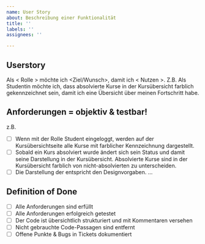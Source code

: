 ```yaml
---
name: User Story
about: Beschreibung einer Funktionalität
title: ''
labels: ''
assignees: ''

---
```


## Userstory ##
Als < Rolle > möchte ich <Ziel/Wunsch>, damit ich < Nutzen >.
Z.B. Als Studentin möchte ich, dass absolvierte Kurse in der Kursübersicht farblich gekennzeichnet sein, damit ich eine Übersicht über meinen Fortschritt habe.

## Anforderungen = objektiv & testbar! ##
z.B.
- [ ] Wenn mit der Rolle Student eingeloggt, werden auf der Kursübersichtseite alle Kurse mit farblicher Kennzeichnung dargestellt. 
- [ ] Sobald ein Kurs absolviert wurde ändert sich sein Status und damit seine Darstellung in der Kursübersicht. Absolvierte Kurse sind in der Kursübersicht farblich von nicht-absolvierten zu unterscheiden.
- [ ] Die Darstellung der entspricht den Designvorgaben.
...

## Definition of Done ##
- [ ] Alle Anforderungen sind erfüllt
- [ ] Alle Anforderungen erfolgreich getestet
- [ ] Der Code ist übersichtlich strukturiert und mit Kommentaren versehen
- [ ] Nicht gebrauchte Code-Passagen sind entfernt
- [ ] Offene Punkte & Bugs in Tickets dokumentiert
